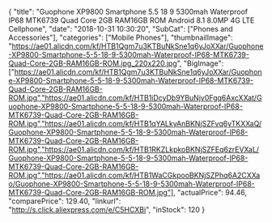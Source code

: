 {
	"title": "Guophone XP9800 Smartphone 5.5 18 9 5300mah Waterproof IP68 MTK6739 Quad Core 2GB RAM16GB ROM Android 8.1 8.0MP 4G LTE Cellphone",
	"date": "2018-10-31 10:30:20",
	"SubCat": ["Phones and Accessories"],
	"categories": ["Mobile Phones"],
	"thumbnailImage": "https://ae01.alicdn.com/kf/HTB1Qgm7u3KTBuNkSne1q6yJoXXar/Guophone-XP9800-Smartphone-5-5-18-9-5300mah-Waterproof-IP68-MTK6739-Quad-Core-2GB-RAM16GB-ROM.jpg_220x220.jpg",
	"BigImage": ["https://ae01.alicdn.com/kf/HTB1Qgm7u3KTBuNkSne1q6yJoXXar/Guophone-XP9800-Smartphone-5-5-18-9-5300mah-Waterproof-IP68-MTK6739-Quad-Core-2GB-RAM16GB-ROM.jpg","https://ae01.alicdn.com/kf/HTB1iDcyDb9YBuNjy0Fgq6AxcXXat/Guophone-XP9800-Smartphone-5-5-18-9-5300mah-Waterproof-IP68-MTK6739-Quad-Core-2GB-RAM16GB-ROM.jpg","https://ae01.alicdn.com/kf/HTB1qYALkyAnBKNjSZFvq6yTKXXaQ/Guophone-XP9800-Smartphone-5-5-18-9-5300mah-Waterproof-IP68-MTK6739-Quad-Core-2GB-RAM16GB-ROM.jpg","https://ae01.alicdn.com/kf/HTB1RKZLkpkoBKNjSZFEq6zrEVXaL/Guophone-XP9800-Smartphone-5-5-18-9-5300mah-Waterproof-IP68-MTK6739-Quad-Core-2GB-RAM16GB-ROM.jpg","https://ae01.alicdn.com/kf/HTB1WaCGkpooBKNjSZPhq6A2CXXao/Guophone-XP9800-Smartphone-5-5-18-9-5300mah-Waterproof-IP68-MTK6739-Quad-Core-2GB-RAM16GB-ROM.jpg"],
	"actualPrice": 94.46,
	"comparePrice": 129.40,
	"linkurl": "http://s.click.aliexpress.com/e/C5HCXBi",
	"inStock": 120
}
